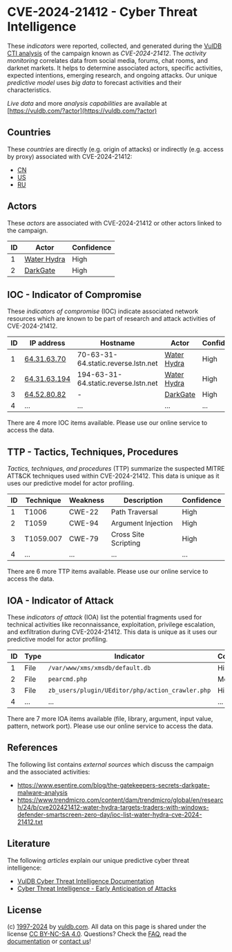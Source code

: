 # CVE-2024-21412 - Cyber Threat Intelligence

These _indicators_ were reported, collected, and generated during the [VulDB CTI analysis](https://vuldb.com/?kb.cti) of the campaign known as _CVE-2024-21412_. The _activity monitoring_ correlates data from social media, forums, chat rooms, and darknet markets. It helps to determine associated actors, specific activities, expected intentions, emerging research, and ongoing attacks. Our unique _predictive model_ uses _big data_ to forecast activities and their characteristics.

_Live data_ and more _analysis capabilities_ are available at [https://vuldb.com/?actor](https://vuldb.com/?actor)

## Countries

These _countries_ are directly (e.g. origin of attacks) or indirectly (e.g. access by proxy) associated with CVE-2024-21412:

* [CN](https://vuldb.com/?country.cn)
* [US](https://vuldb.com/?country.us)
* [RU](https://vuldb.com/?country.ru)

## Actors

These _actors_ are associated with CVE-2024-21412 or other actors linked to the campaign.

ID | Actor | Confidence
-- | ----- | ----------
1 | [Water Hydra](https://vuldb.com/?actor.water_hydra) | High
2 | [DarkGate](https://vuldb.com/?actor.darkgate) | High

## IOC - Indicator of Compromise

These _indicators of compromise_ (IOC) indicate associated network resources which are known to be part of research and attack activities of CVE-2024-21412.

ID | IP address | Hostname | Actor | Confidence
-- | ---------- | -------- | ----- | ----------
1 | [64.31.63.70](https://vuldb.com/?ip.64.31.63.70) | 70-63-31-64.static.reverse.lstn.net | [Water Hydra](https://vuldb.com/?actor.water_hydra) | High
2 | [64.31.63.194](https://vuldb.com/?ip.64.31.63.194) | 194-63-31-64.static.reverse.lstn.net | [Water Hydra](https://vuldb.com/?actor.water_hydra) | High
3 | [64.52.80.82](https://vuldb.com/?ip.64.52.80.82) | - | [DarkGate](https://vuldb.com/?actor.darkgate) | High
4 | ... | ... | ... | ...

There are 4 more IOC items available. Please use our online service to access the data.

## TTP - Tactics, Techniques, Procedures

_Tactics, techniques, and procedures_ (TTP) summarize the suspected MITRE ATT&CK techniques used within CVE-2024-21412. This data is unique as it uses our predictive model for actor profiling.

ID | Technique | Weakness | Description | Confidence
-- | --------- | -------- | ----------- | ----------
1 | T1006 | CWE-22 | Path Traversal | High
2 | T1059 | CWE-94 | Argument Injection | High
3 | T1059.007 | CWE-79 | Cross Site Scripting | High
4 | ... | ... | ... | ...

There are 6 more TTP items available. Please use our online service to access the data.

## IOA - Indicator of Attack

These _indicators of attack_ (IOA) list the potential fragments used for technical activities like reconnaissance, exploitation, privilege escalation, and exfiltration during CVE-2024-21412. This data is unique as it uses our predictive model for actor profiling.

ID | Type | Indicator | Confidence
-- | ---- | --------- | ----------
1 | File | `/var/www/xms/xmsdb/default.db` | High
2 | File | `pearcmd.php` | Medium
3 | File | `zb_users/plugin/UEditor/php/action_crawler.php` | High
4 | ... | ... | ...

There are 7 more IOA items available (file, library, argument, input value, pattern, network port). Please use our online service to access the data.

## References

The following list contains _external sources_ which discuss the campaign and the associated activities:

* https://www.esentire.com/blog/the-gatekeepers-secrets-darkgate-malware-analysis
* https://www.trendmicro.com/content/dam/trendmicro/global/en/research/24/b/cve202421412-water-hydra-targets-traders-with-windows-defender-smartscreen-zero-day/ioc-list-water-hydra-cve-2024-21412.txt

## Literature

The following _articles_ explain our unique predictive cyber threat intelligence:

* [VulDB Cyber Threat Intelligence Documentation](https://vuldb.com/?kb.cti)
* [Cyber Threat Intelligence - Early Anticipation of Attacks](https://www.scip.ch/en/?labs.20201022)

## License

(c) [1997-2024](https://vuldb.com/?kb.changelog) by [vuldb.com](https://vuldb.com/?kb.about). All data on this page is shared under the license [CC BY-NC-SA 4.0](https://creativecommons.org/licenses/by-nc-sa/4.0/). Questions? Check the [FAQ](https://vuldb.com/?kb.faq), read the [documentation](https://vuldb.com/?kb) or [contact us](https://vuldb.com/?contact)!
